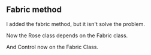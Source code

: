 ## Fabric method
I added the fabric method, but it isn't solve the problem.   
   
Now the Rose class depends on the Fabric class.   
   
And Control now on the Fabric Class.